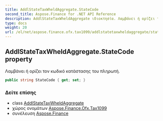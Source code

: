 ```yaml
---
title: AddlStateTaxWheldAggregate.StateCode
second_title: Aspose.Finance for .NET API Reference
description: AddlStateTaxWheldAggregate ιδιοκτησία. Λαμβάνει ή ορίζει τον κωδικό κατάστασης του πληρωτή.
type: docs
weight: 20
url: /el/net/aspose.finance.ofx.tax1099/addlstatetaxwheldaggregate/statecode/
---
```

## AddlStateTaxWheldAggregate.StateCode property

Λαμβάνει ή ορίζει τον κωδικό κατάστασης του πληρωτή.

```csharp
public string StateCode { get; set; }
```

### Δείτε επίσης

* class [AddlStateTaxWheldAggregate](../)
* χώρος ονομάτων [Aspose.Finance.Ofx.Tax1099](../../addlstatetaxwheldaggregate/)
* συνέλευση [Aspose.Finance](../../../)


